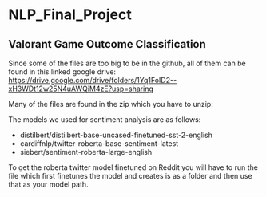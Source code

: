 # NLP_Final_Project


## Valorant Game Outcome Classification

Since some of the files are too big to be in the github, all of them can be found in this linked google drive: https://drive.google.com/drive/folders/1Yq1FoID2--xH3WDt12w25N4uAWQiM4zE?usp=sharing

Many of the files are found in the zip which you have to unzip:

The models we used for sentiment analysis are as follows:
- distilbert/distilbert-base-uncased-finetuned-sst-2-english
- cardiffnlp/twitter-roberta-base-sentiment-latest
- siebert/sentiment-roberta-large-english

To get the roberta twitter model finetuned on Reddit you will have to run the file which first finetunes the model and creates is as a folder and then use that as your model path.
